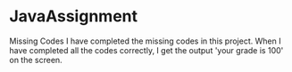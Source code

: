 # JavaAssignment
 Missing Codes
I have completed the missing codes in this project. When I have completed all the codes correctly, I get the output 'your grade is 100' on the screen.
